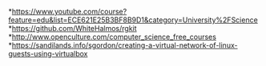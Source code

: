 *https://www.youtube.com/course?feature=edu&list=ECE621E25B3BF8B9D1&category=University%2FScience
*https://github.com/WhiteHalmos/rgkit
*http://www.openculture.com/computer_science_free_courses
*https://sandilands.info/sgordon/creating-a-virtual-network-of-linux-guests-using-virtualbox